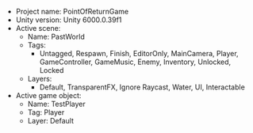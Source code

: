 <!-- UNITY CODE ASSIST INSTRUCTIONS START -->
- Project name: PointOfReturnGame
- Unity version: Unity 6000.0.39f1
- Active scene:
  - Name: PastWorld
  - Tags:
    - Untagged, Respawn, Finish, EditorOnly, MainCamera, Player, GameController, GameMusic, Enemy, Inventory, Unlocked, Locked
  - Layers:
    - Default, TransparentFX, Ignore Raycast, Water, UI, Interactable
- Active game object:
  - Name: TestPlayer
  - Tag: Player
  - Layer: Default
<!-- UNITY CODE ASSIST INSTRUCTIONS END -->